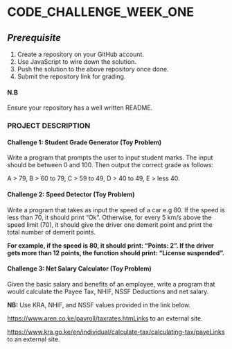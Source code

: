 
# __CODE_CHALLENGE_WEEK_ONE__
## _Prerequisite_
1. Create a repository on your GitHub account.
2. Use JavaScript to wire down the solution.
3. Push the solution to the above repository once done.
4. Submit the repository link for grading.
#### N.B
Ensure your repository has a well written README.

### __PROJECT DESCRIPTION__
#### __Challenge 1: Student Grade Generator (Toy Problem)__ ####

Write a program that prompts the user to input student marks. The input should be between 0 and 100. Then output the correct grade as follows: 

A > 79, B > 60 to 79, C > 59 to 49, D > 40 to 49, E > less 40.

#### __Challenge 2: Speed Detector (Toy Problem)__ ####
Write a program that takes as input the speed of a car e.g 80. If the speed is less than 70, it should print “Ok”. Otherwise, for every 5 km/s above the speed limit (70), it should give the driver one demerit point and print the total number of demerit points.

__For example, if the speed is 80, it should print: “Points: 2”. If the driver gets more than 12 points, the function should print: “License suspended”.__

#### __Challenge 3: Net Salary Calculator (Toy Problem)__ ####
Given the basic salary and benefits of an employee, write a program that would calculate the Payee Tax, NHIF, NSSF Deductions and net salary.

__NB:__ Use KRA, NHIF, and NSSF values provided in the link below.

https://www.aren.co.ke/payroll/taxrates.htmLinks to an external site.  

https://www.kra.go.ke/en/individual/calculate-tax/calculating-tax/payeLinks to an external site.